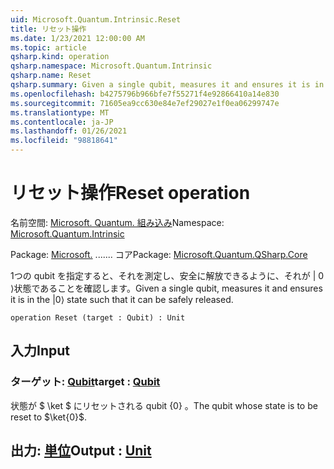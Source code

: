 ```yaml
---
uid: Microsoft.Quantum.Intrinsic.Reset
title: リセット操作
ms.date: 1/23/2021 12:00:00 AM
ms.topic: article
qsharp.kind: operation
qsharp.namespace: Microsoft.Quantum.Intrinsic
qsharp.name: Reset
qsharp.summary: Given a single qubit, measures it and ensures it is in the |0⟩ state such that it can be safely released.
ms.openlocfilehash: b4275796b966bfe7f55271f4e92866410a14e830
ms.sourcegitcommit: 71605ea9cc630e84e7ef29027e1f0ea06299747e
ms.translationtype: MT
ms.contentlocale: ja-JP
ms.lasthandoff: 01/26/2021
ms.locfileid: "98818641"
---
```

# <a name="reset-operation"></a><span data-ttu-id="10ba3-102">リセット操作</span><span class="sxs-lookup"><span data-stu-id="10ba3-102">Reset operation</span></span>

<span data-ttu-id="10ba3-103">名前空間: [Microsoft. Quantum. 組み込み](xref:Microsoft.Quantum.Intrinsic)</span><span class="sxs-lookup"><span data-stu-id="10ba3-103">Namespace: [Microsoft.Quantum.Intrinsic](xref:Microsoft.Quantum.Intrinsic)</span></span>

<span data-ttu-id="10ba3-104">Package: [Microsoft.](https://nuget.org/packages/Microsoft.Quantum.QSharp.Core) ....... コア</span><span class="sxs-lookup"><span data-stu-id="10ba3-104">Package: [Microsoft.Quantum.QSharp.Core](https://nuget.org/packages/Microsoft.Quantum.QSharp.Core)</span></span>


<span data-ttu-id="10ba3-105">1つの qubit を指定すると、それを測定し、安全に解放できるように、それが | 0 ⟩状態であることを確認します。</span><span class="sxs-lookup"><span data-stu-id="10ba3-105">Given a single qubit, measures it and ensures it is in the |0⟩ state such that it can be safely released.</span></span>

```qsharp
operation Reset (target : Qubit) : Unit
```


## <a name="input"></a><span data-ttu-id="10ba3-106">入力</span><span class="sxs-lookup"><span data-stu-id="10ba3-106">Input</span></span>

### <a name="target--qubit"></a><span data-ttu-id="10ba3-107">ターゲット: [Qubit](xref:microsoft.quantum.lang-ref.qubit)</span><span class="sxs-lookup"><span data-stu-id="10ba3-107">target : [Qubit](xref:microsoft.quantum.lang-ref.qubit)</span></span>

<span data-ttu-id="10ba3-108">状態が $ \ket $ にリセットされる qubit {0} 。</span><span class="sxs-lookup"><span data-stu-id="10ba3-108">The qubit whose state is to be reset to $\ket{0}$.</span></span>



## <a name="output--unit"></a><span data-ttu-id="10ba3-109">出力: [単位](xref:microsoft.quantum.lang-ref.unit)</span><span class="sxs-lookup"><span data-stu-id="10ba3-109">Output : [Unit](xref:microsoft.quantum.lang-ref.unit)</span></span>

